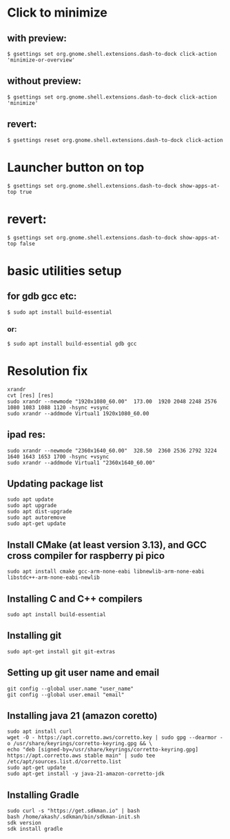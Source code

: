 
# Click to minimize

## with preview:

    $ gsettings set org.gnome.shell.extensions.dash-to-dock click-action 'minimize-or-overview'

## without preview:
    $ gsettings set org.gnome.shell.extensions.dash-to-dock click-action 'minimize'

## revert:
    $ gsettings reset org.gnome.shell.extensions.dash-to-dock click-action


# Launcher button on top
    $ gsettings set org.gnome.shell.extensions.dash-to-dock show-apps-at-top true

# revert:
    $ gsettings set org.gnome.shell.extensions.dash-to-dock show-apps-at-top false

# basic utilities setup

## for gdb gcc etc:

    $ sudo apt install build-essential
### or:
    $ sudo apt install build-essential gdb gcc
    
# Resolution fix 
    xrandr
    cvt [res] [res]
    sudo xrandr --newmode "1920x1080_60.00"  173.00  1920 2048 2248 2576  1080 1083 1088 1120 -hsync +vsync
    sudo xrandr --addmode Virtual1 1920x1080_60.00

## ipad res:
    sudo xrandr --newmode "2360x1640_60.00"  328.50  2360 2536 2792 3224  1640 1643 1653 1700 -hsync +vsync
    sudo xrandr --addmode Virtual1 "2360x1640_60.00"


## Updating package list
	sudo apt update
	sudo apt upgrade 
	sudo apt dist-upgrade
	sudo apt autoremove
	sudo apt-get update

## Install CMake (at least version 3.13), and GCC cross compiler for raspberry pi pico
	sudo apt install cmake gcc-arm-none-eabi libnewlib-arm-none-eabi libstdc++-arm-none-eabi-newlib

## Installing C and C++ compilers
	sudo apt install build-essential

## Installing git
	sudo apt-get install git git-extras

## Setting up git user name and email
	git config --global user.name "user_name"
	git config --global user.email "email"

## Installing java 21 (amazon coretto)
	sudo apt install curl
	wget -O - https://apt.corretto.aws/corretto.key | sudo gpg --dearmor -o /usr/share/keyrings/corretto-keyring.gpg && \
	echo "deb [signed-by=/usr/share/keyrings/corretto-keyring.gpg] https://apt.corretto.aws stable main" | sudo tee /etc/apt/sources.list.d/corretto.list
	sudo apt-get update
	sudo apt-get install -y java-21-amazon-corretto-jdk

## Installing Gradle
	sudo curl -s "https://get.sdkman.io" | bash
	bash /home/akash/.sdkman/bin/sdkman-init.sh
	sdk version
	sdk install gradle